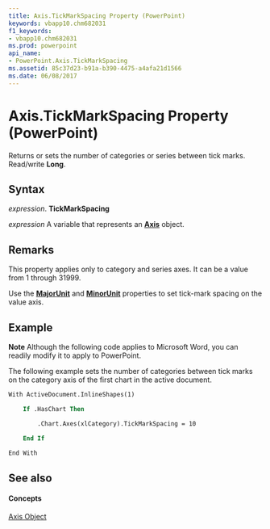 ```yaml
---
title: Axis.TickMarkSpacing Property (PowerPoint)
keywords: vbapp10.chm682031
f1_keywords:
- vbapp10.chm682031
ms.prod: powerpoint
api_name:
- PowerPoint.Axis.TickMarkSpacing
ms.assetid: 85c37d23-b91a-b390-4475-a4afa21d1566
ms.date: 06/08/2017
---
```



# Axis.TickMarkSpacing Property (PowerPoint)

Returns or sets the number of categories or series between tick marks. Read/write  **Long**.


## Syntax

 _expression_. **TickMarkSpacing**

 _expression_ A variable that represents an **[Axis](axis-object-powerpoint.md)** object.


## Remarks

This property applies only to category and series axes. It can be a value from 1 through 31999. 

Use the  **[MajorUnit](axis-majorunit-property-powerpoint.md)** and **[MinorUnit](axis-minorunit-property-powerpoint.md)** properties to set tick-mark spacing on the value axis.


## Example




 **Note**  Although the following code applies to Microsoft Word, you can readily modify it to apply to PowerPoint.

The following example sets the number of categories between tick marks on the category axis of the first chart in the active document.




```vb
With ActiveDocument.InlineShapes(1)

    If .HasChart Then

        .Chart.Axes(xlCategory).TickMarkSpacing = 10

    End If

End With
```


## See also


#### Concepts


[Axis Object](axis-object-powerpoint.md)

